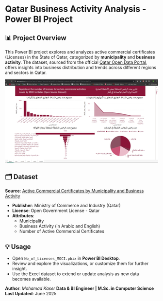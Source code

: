 # Qatar Business Activity Analysis - Power BI Project

## 📊 Project Overview

This Power BI project explores and analyzes active commercial certificates (Licenses) in the State of Qatar, categorized by **municipality** and **business activity**. The dataset, sourced from the official [Qatar Open Data Portal](https://www.data.gov.qa), offers insights into business distribution and trends across different regions and sectors in Qatar.


![Qatar Business Activity Analysis](report.png)




## 🗂️ Dataset

**Source**: [Active Commercial Certificates by Municipality and Business Activity](https://www.data.gov.qa/explore/dataset/moci-active-certificates-by-municipality-and-business-activity/table/)

- **Publisher**: Ministry of Commerce and Industry (Qatar)
- **License**: Open Government License - Qatar
- **Attributes**:
  - Municipality
  - Business Activity (in Arabic and English)
  - Number of Active Commercial Certificates
 

## 💡 Usage

- Open `No_of_Licenses_MOCI.pbix` in **Power BI Desktop**.
- Review and explore the visualizations, or customize them for further insight.
- Use the Excel dataset to extend or update analysis as new data becomes available.


**Author**: *Mohamad Kaser*
**Data & BI Engineer | M.Sc. in Computer Science**
**Last Updated**: June 2025

